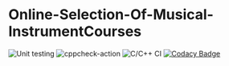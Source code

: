 # Online-Selection-Of-Musical-InstrumentCourses
![Unit testing](https://github.com/stepin105197/Online-Selection-Of-Musical-InstrumentCourses/workflows/Unit%20testing/badge.svg)
![cppcheck-action](https://github.com/stepin105197/Online-Selection-Of-Musical-InstrumentCourses/workflows/cppcheck-action/badge.svg)
![C/C++ CI](https://github.com/stepin105197/Online-Selection-Of-Musical-InstrumentCourses/workflows/C/C++%20CI/badge.svg)
[![Codacy Badge](https://app.codacy.com/project/badge/Grade/68cf344777784db09cf18ba2f00df109)](https://www.codacy.com/gh/stepin105197/Online-Selection-Of-Musical-InstrumentCourses/dashboard?utm_source=github.com&amp;utm_medium=referral&amp;utm_content=stepin105197/Online-Selection-Of-Musical-InstrumentCourses&amp;utm_campaign=Badge_Grade)
